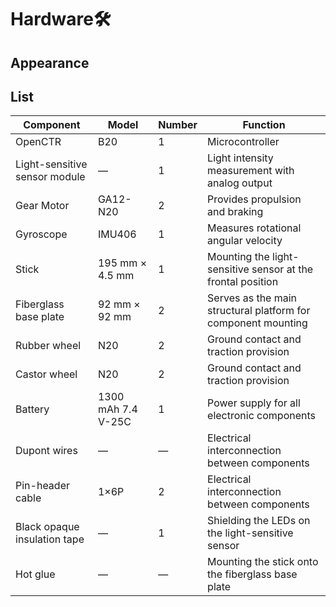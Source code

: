 
# Hardware🛠️
## Appearance
## List
| Component | Model | Number | Function |
|-----------|-------|--------|----------|
| OpenCTR | B20 | 1 | Microcontroller |
| Light-sensitive sensor module | — | 1 | Light intensity measurement with analog output |
| Gear Motor | GA12-N20 | 2 | Provides propulsion and braking |
| Gyroscope | IMU406 | 1 | Measures rotational angular velocity |
| Stick | 195 mm × 4.5 mm | 1 | Mounting the light-sensitive sensor at the frontal position |
| Fiberglass base plate | 92 mm × 92 mm | 2 | Serves as the main structural platform for component mounting |
| Rubber wheel | N20 | 2 | Ground contact and traction provision |
| Castor wheel | N20 | 2 | Ground contact and traction provision |
| Battery | 1300 mAh 7.4 V-25C | 1 | Power supply for all electronic components |
| Dupont wires | — | — | Electrical interconnection between components |
| Pin-header cable | 1×6P | 2 | Electrical interconnection between components |
| Black opaque insulation tape | — | 1 | Shielding the LEDs on the light-sensitive sensor |
| Hot glue | — | — | Mounting the stick onto the fiberglass base plate |
